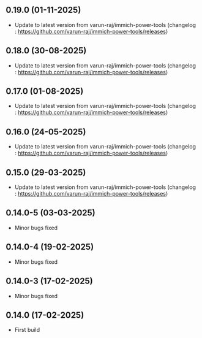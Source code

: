 
## 0.19.0 (01-11-2025)
- Update to latest version from varun-raj/immich-power-tools (changelog : https://github.com/varun-raj/immich-power-tools/releases)

## 0.18.0 (30-08-2025)
- Update to latest version from varun-raj/immich-power-tools (changelog : https://github.com/varun-raj/immich-power-tools/releases)

## 0.17.0 (01-08-2025)
- Update to latest version from varun-raj/immich-power-tools (changelog : https://github.com/varun-raj/immich-power-tools/releases)

## 0.16.0 (24-05-2025)
- Update to latest version from varun-raj/immich-power-tools (changelog : https://github.com/varun-raj/immich-power-tools/releases)

## 0.15.0 (29-03-2025)
- Update to latest version from varun-raj/immich-power-tools (changelog : https://github.com/varun-raj/immich-power-tools/releases)
## 0.14.0-5 (03-03-2025)
- Minor bugs fixed
## 0.14.0-4 (19-02-2025)
- Minor bugs fixed
## 0.14.0-3 (17-02-2025)
- Minor bugs fixed
## 0.14.0 (17-02-2025)
- First build